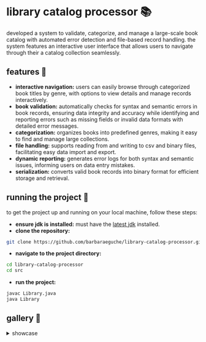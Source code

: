 # library catalog processor 📚
developed a system to validate, categorize, and manage a large-scale book catalog with automated error detection and file-based record handling. the system features an interactive user interface that allows users to navigate through their a catalog collection seamlessly.

## features 👾
- **interactive navigation:** users can easily browse through categorized book titles by genre, with options to view details and manage records interactively.
- **book validation:** automatically checks for syntax and semantic errors in book records, ensuring data integrity and accuracy while identifying and reporting errors such as missing fields or invalid data formats with detailed error messages.
- **categorization:** organizes books into predefined genres, making it easy to find and manage large collections.
- **file handling:** supports reading from and writing to csv and binary files, facilitating easy data import and export.
- **dynamic reporting:** generates error logs for both syntax and semantic issues, informing users on data entry mistakes.
- **serialization:** converts valid book records into binary format for efficient storage and retrieval.

## running the project 🏁
to get the project up and running on your local machine, follow these steps:

- **ensure jdk is installed:** must have the [latest jdk](https://www.java.com/en/download/manual.jsp) installed.
- **clone the repository:**
```bash
git clone https://github.com/barbaraeguche/library-catalog-processor.git
```
- **navigate to the project directory:**
```bash
cd library-catalog-processor
cd src
```
- **run the project:**
```bash
javac Library.java
java Library
```

## gallery 📸
<details>
  <summary>showcase</summary> <br>

  - **main menu**

  - **sub menu**

  - **integer inputs**

  - **catalog details**

</details>
